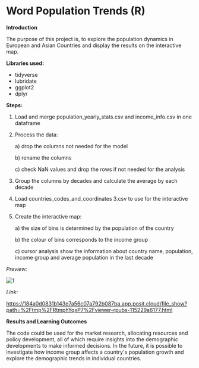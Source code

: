 # Word Population Trends (R)

__Introduction__ 

 The purpose of this project is, to explore the population dynamics in European and Asian Countries and display the results on the interactive map.
 
__Libraries used:__
- tidyverse
- lubridate
- ggplot2
- dplyr

__Steps:__

1. Load and merge population_yearly_stats.csv and income_info.csv in one dataframe

2. Process the data:


     a) drop the columns not needed for the model


     b) rename the columns


     c) check NaN values and drop the rows if not needed for the analysis 

3. Group the columns by decades and calculate the average by each decade 

4. Load countries_codes_and_coordinates 3.csv to use for the interactive map

5. Create the interactive map:


     a) the size of bins is determined by the population of the country

     b) the colour of bins corresponds to the income group
 
     c) cursor analysis show the information about country name, population, income group and average population in the last decade

  _Preview:_

  
![1](https://github.com/cherniad/Word-Population-Trends--R-/assets/129260187/ab2766b7-16ce-4609-921b-f104cc87967f)

  _Link:_

  https://184a0d0831b143e7a56c07a792b087ba.app.posit.cloud/file_show?path=%2Ftmp%2FRtmphYqxP7%2Fviewer-rpubs-115229a6177.html



__Results and Learning Outcomes__ 

The code could be used for the market research, allocating resources and policy development, all of which require insights into the demographic developments to make informed decisions. In the future, it is possible to investigate how income group affects a country's population growth and explore the demographic trends in individual countries. 
 
 
